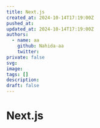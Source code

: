 ```yaml
---
title: Next.js
created_at: 2024-10-14T17:19:00Z
pushed_at: 
updated_at: 2024-10-14T17:19:00Z
authors:
  - name: aa
    github: Nahida-aa
    twitter: 
private: false
svg: 
image: 
tags: []
description: 
draft: false
---
```

# Next.js
